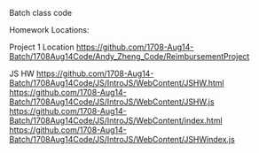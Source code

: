 Batch class code

Homework Locations:

Project 1 Location
https://github.com/1708-Aug14-Batch/1708Aug14Code/Andy_Zheng_Code/ReimbursementProject

JS HW
https://github.com/1708-Aug14-Batch/1708Aug14Code/JS/IntroJS/WebContent/JSHW.html
https://github.com/1708-Aug14-Batch/1708Aug14Code/JS/IntroJS/WebContent/JSHW.js
https://github.com/1708-Aug14-Batch/1708Aug14Code/JS/IntroJS/WebContent/index.html
https://github.com/1708-Aug14-Batch/1708Aug14Code/JS/IntroJS/WebContent/JSHWindex.js